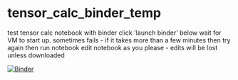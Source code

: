 # tensor_calc_binder_temp
test tensor calc notebook with binder
click 'launch binder' below
wait for VM to start up. sometimes fails - if it takes more than a few minutes then try again
then run notebook
edit notebook as you please - edits will be lost unless downloaded

[![Binder](https://mybinder.org/badge_logo.svg)](https://mybinder.org/v2/gh/spc93/tensor_calc_binder_temp/HEAD)
